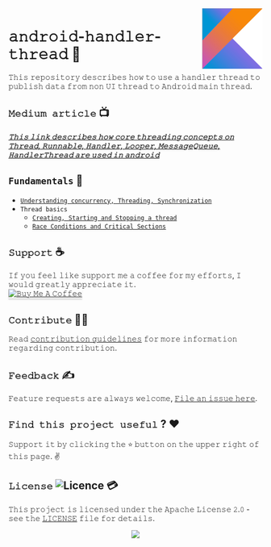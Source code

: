 <img src="https://github.com/devrath/devrath/blob/master/images/kotlin_logo.png" align="right" title="Kotlin Logo" width="120">

# 𝚊𝚗𝚍𝚛𝚘𝚒𝚍-𝚑𝚊𝚗𝚍𝚕𝚎𝚛-𝚝𝚑𝚛𝚎𝚊𝚍 🧞‍
𝚃𝚑𝚒𝚜 𝚛𝚎𝚙𝚘𝚜𝚒𝚝𝚘𝚛𝚢 𝚍𝚎𝚜𝚌𝚛𝚒𝚋𝚎𝚜 𝚑𝚘𝚠 𝚝𝚘 𝚞𝚜𝚎 𝚊 𝚑𝚊𝚗𝚍𝚕𝚎𝚛 𝚝𝚑𝚛𝚎𝚊𝚍 𝚝𝚘 𝚙𝚞𝚋𝚕𝚒𝚜𝚑 𝚍𝚊𝚝𝚊 𝚏𝚛𝚘𝚖 𝚗𝚘𝚗 𝚄𝙸 𝚝𝚑𝚛𝚎𝚊𝚍 𝚝𝚘 𝙰𝚗𝚍𝚛𝚘𝚒𝚍 𝚖𝚊𝚒𝚗 𝚝𝚑𝚛𝚎𝚊𝚍.

## **`𝙼𝚎𝚍𝚒𝚞𝚖 𝚊𝚛𝚝𝚒𝚌𝚕𝚎`** 📺
[_**𝚃𝚑𝚒𝚜 𝚕𝚒𝚗𝚔 𝚍𝚎𝚜𝚌𝚛𝚒𝚋𝚎𝚜 𝚑𝚘𝚠 𝚌𝚘𝚛𝚎 𝚝𝚑𝚛𝚎𝚊𝚍𝚒𝚗𝚐 𝚌𝚘𝚗𝚌𝚎𝚙𝚝𝚜 𝚘𝚗 𝚃𝚑𝚛𝚎𝚊𝚍, 𝚁𝚞𝚗𝚗𝚊𝚋𝚕𝚎, 𝙷𝚊𝚗𝚍𝚕𝚎𝚛, 𝙻𝚘𝚘𝚙𝚎𝚛, 𝙼𝚎𝚜𝚜𝚊𝚐𝚎𝚀𝚞𝚎𝚞𝚎, 𝙷𝚊𝚗𝚍𝚕𝚎𝚛𝚃𝚑𝚛𝚎𝚊𝚍 𝚊𝚛𝚎 𝚞𝚜𝚎𝚍 𝚒𝚗 𝚊𝚗𝚍𝚛𝚘𝚒𝚍**_](
https://medium.com/@devrath.dev595/decoding-android-core-threading-concepts-on-thread-runnable-handler-looper-messagequeue-21a2f7aa6e4a)

## **`Fundamentals`** 📼
* [`𝚄𝚗𝚍𝚎𝚛𝚜𝚝𝚊𝚗𝚍𝚒𝚗𝚐 𝚌𝚘𝚗𝚌𝚞𝚛𝚛𝚎𝚗𝚌𝚢, 𝚃𝚑𝚛𝚎𝚊𝚍𝚒𝚗𝚐, 𝚂𝚢𝚗𝚌𝚑𝚛𝚘𝚗𝚒𝚣𝚊𝚝𝚒𝚘𝚗`](https://github.com/devrath/android-handler-thread/wiki/Understanding-%E2%80%90-Concurrency,-Threading,-Synchronization)
* `Thread basics`
  * [`𝙲𝚛𝚎𝚊𝚝𝚒𝚗𝚐, 𝚂𝚝𝚊𝚛𝚝𝚒𝚗𝚐 𝚊𝚗𝚍 𝚂𝚝𝚘𝚙𝚙𝚒𝚗𝚐 𝚊 𝚝𝚑𝚛𝚎𝚊𝚍`](https://github.com/devrath/android-handler-thread/wiki/Thread-Functionalities-:-Creating,-Starting-and-Stopping-a-thread)
  * [`𝚁𝚊𝚌𝚎 𝙲𝚘𝚗𝚍𝚒𝚝𝚒𝚘𝚗𝚜 𝚊𝚗𝚍 𝙲𝚛𝚒𝚝𝚒𝚌𝚊𝚕 𝚂𝚎𝚌𝚝𝚒𝚘𝚗𝚜`](https://github.com/devrath/android-handler-thread/wiki/Race-Conditions-and-Critical-Sections)


## **`𝚂𝚞𝚙𝚙𝚘𝚛𝚝`** ☕
𝙸𝚏 𝚢𝚘𝚞 𝚏𝚎𝚎𝚕 𝚕𝚒𝚔𝚎 𝚜𝚞𝚙𝚙𝚘𝚛𝚝 𝚖𝚎 𝚊 𝚌𝚘𝚏𝚏𝚎𝚎 𝚏𝚘𝚛 𝚖𝚢 𝚎𝚏𝚏𝚘𝚛𝚝𝚜, 𝙸 𝚠𝚘𝚞𝚕𝚍 𝚐𝚛𝚎𝚊𝚝𝚕𝚢 𝚊𝚙𝚙𝚛𝚎𝚌𝚒𝚊𝚝𝚎 𝚒𝚝.</br>
<a href="https://www.buymeacoffee.com/devrath" target="_blank"><img src="https://www.buymeacoffee.com/assets/img/custom_images/yellow_img.png" alt="𝙱𝚞𝚢 𝙼𝚎 𝙰 𝙲𝚘𝚏𝚏𝚎𝚎" style="height: 41px !important;width: 174px !important;box-shadow: 0px 3px 2px 0px rgba(190, 190, 190, 0.5) !important;-webkit-box-shadow: 0px 3px 2px 0px rgba(190, 190, 190, 0.5) !important;" ></a>

## **`𝙲𝚘𝚗𝚝𝚛𝚒𝚋𝚞𝚝𝚎`** 🙋‍♂️
𝚁𝚎𝚊𝚍 [𝚌𝚘𝚗𝚝𝚛𝚒𝚋𝚞𝚝𝚒𝚘𝚗 𝚐𝚞𝚒𝚍𝚎𝚕𝚒𝚗𝚎𝚜](CONTRIBUTING.md) 𝚏𝚘𝚛 𝚖𝚘𝚛𝚎 𝚒𝚗𝚏𝚘𝚛𝚖𝚊𝚝𝚒𝚘𝚗 𝚛𝚎𝚐𝚊𝚛𝚍𝚒𝚗𝚐 𝚌𝚘𝚗𝚝𝚛𝚒𝚋𝚞𝚝𝚒𝚘𝚗.

## **`𝙵𝚎𝚎𝚍𝚋𝚊𝚌𝚔`** ✍️ 
𝙵𝚎𝚊𝚝𝚞𝚛𝚎 𝚛𝚎𝚚𝚞𝚎𝚜𝚝𝚜 𝚊𝚛𝚎 𝚊𝚕𝚠𝚊𝚢𝚜 𝚠𝚎𝚕𝚌𝚘𝚖𝚎, [𝙵𝚒𝚕𝚎 𝚊𝚗 𝚒𝚜𝚜𝚞𝚎 𝚑𝚎𝚛𝚎](https://github.com/devrath/android-handler-thread/issues/new).

## **`𝙵𝚒𝚗𝚍 𝚝𝚑𝚒𝚜 𝚙𝚛𝚘𝚓𝚎𝚌𝚝 𝚞𝚜𝚎𝚏𝚞𝚕`** ? ❤️
𝚂𝚞𝚙𝚙𝚘𝚛𝚝 𝚒𝚝 𝚋𝚢 𝚌𝚕𝚒𝚌𝚔𝚒𝚗𝚐 𝚝𝚑𝚎 ⭐ 𝚋𝚞𝚝𝚝𝚘𝚗 𝚘𝚗 𝚝𝚑𝚎 𝚞𝚙𝚙𝚎𝚛 𝚛𝚒𝚐𝚑𝚝 𝚘𝚏 𝚝𝚑𝚒𝚜 𝚙𝚊𝚐𝚎. ✌️

## **`𝙻𝚒𝚌𝚎𝚗𝚜𝚎`** ![Licence](https://img.shields.io/github/license/google/docsy) :credit_card:
𝚃𝚑𝚒𝚜 𝚙𝚛𝚘𝚓𝚎𝚌𝚝 𝚒𝚜 𝚕𝚒𝚌𝚎𝚗𝚜𝚎𝚍 𝚞𝚗𝚍𝚎𝚛 𝚝𝚑𝚎 𝙰𝚙𝚊𝚌𝚑𝚎 𝙻𝚒𝚌𝚎𝚗𝚜𝚎 𝟸.𝟶 - 𝚜𝚎𝚎 𝚝𝚑𝚎 [𝙻𝙸𝙲𝙴𝙽𝚂𝙴](https://github.com/devrath/android-handler-thread/blob/main/LICENSE) 𝚏𝚒𝚕𝚎 𝚏𝚘𝚛 𝚍𝚎𝚝𝚊𝚒𝚕𝚜.


<p align="center">
<a><img src="https://forthebadge.com/images/badges/built-for-android.svg"></a>
</p>
